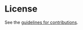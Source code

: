 # License

See the
[guidelines for contributions](https://github.com/ichdasich/draft-fiebig-grow-bgpopsecupd/blob/main/CONTRIBUTING.md).
